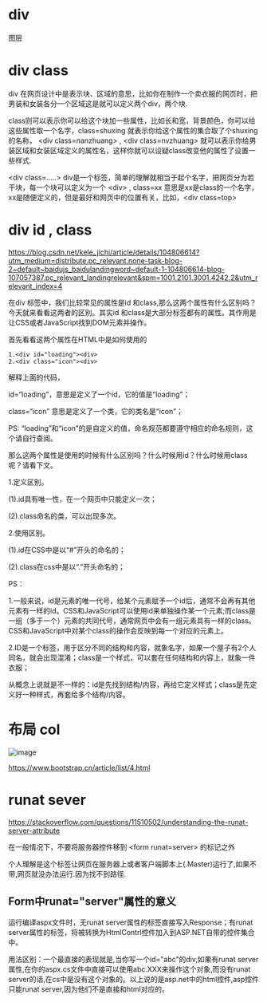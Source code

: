 # div 

图层

# div class

div 在网页设计中是表示块、区域的意思，比如你在制作一个卖衣服的网页时，把男装和女装各分一个区域这是就可以定义两个div，两个块.

class则可以表示你可以给这个块加一些属性，比如长和宽，背景颜色，你可以给这些属性取一个名字，class=shuxing 就表示你给这个属性的集合取了个shuxing的名称， 
\<div class=nanzhuang\> , \<div class=nvzhuang\> 就可以表示你给男装区域和女装区域定义的属性名，这样你就可以设疑class改变他的属性了设置一些样式.
  
\<div class=.....\> div是一个标签，简单的理解就相当于起个名字，把网页分为若干块，每一个块可以定义为一个 \<div\> , class=xx 意思是xx是class的一个名字，xx是随便定义的，但是最好和网页中的位置有关，比如，\<div class=top\>

# div id , class

https://blog.csdn.net/kele_jichi/article/details/104806614?utm_medium=distribute.pc_relevant.none-task-blog-2~default~baidujs_baidulandingword~default-1-104806614-blog-107057387.pc_relevant_landingrelevant&spm=1001.2101.3001.4242.2&utm_relevant_index=4

在div 标签中，我们比较常见的属性是id 和class,那么这两个属性有什么区别吗？今天就来看看这两者的区别。其实id 和class是大部分标签都有的属性。其作用是让CSS或者JavaScript找到DOM元素并操作。

首先看看这两个属性在HTML中是如何使用的

    1.<div id="loading"><div>
    2.<div class="icon"><div>

解释上面的代码，

id=“loading”，意思是定义了一个id，它的值是“loading”；

class=“icon” 意思是定义了一个类，它的类名是“icon”；

PS: “loading”和“icon”的是自定义的值，命名规范都要遵守相应的命名规则，这个请自行查阅。

那么这两个属性是使用的时候有什么区别吗？什么时候用id？什么时候用class呢？请看下文。

1.定义区别。

(1).id具有唯一性，在一个网页中只能定义一次；

(2).class命名的类，可以出现多次。

2.使用区别。

(1).id在CSS中是以“#”开头的命名的；

(2).class在css中是以“.”开头命名的；

PS：

1.一般来说，id是元素的唯一代号，给某个元素赋予一个id后，通常不会再有其他元素有一样的id。CSS和JavaScript可以使用id来单独操作某一个元素;而class是一组（多于一个）元素的共同代号，通常网页中会有一组元素具有一样的class。CSS和JavaScript中对某个class的操作会反映到每一个对应的元素上。

2.ID是一个标签，用于区分不同的结构和内容，就象名字，如果一个屋子有2个人同名，就会出现混淆；class是一个样式，可以套在任何结构和内容上，就象一件衣服；

从概念上说就是不一样的：id是先找到结构/内容，再给它定义样式；class是先定义好一种样式，再套给多个结构/内容。

# 布局 col

![image](https://user-images.githubusercontent.com/117897416/222446623-eff2f6d5-bcf0-4f3d-89cd-868431920b86.png)

https://www.bootstrap.cn/article/list/4.html

# runat sever

https://stackoverflow.com/questions/11510502/understanding-the-runat-server-attribute

在一般情况下，不要将服务器控件移到 \<form runat=server></form> 的标记之外

个人理解是这个标签让网页在服务器上或者客户端脚本上(.Master)运行了,如果不带,网页就没办法运行.因为找不到路径.

##     Form中runat="server"属性的意义

运行编译aspx文件时，无runat server属性的标签直接写入Response；有runat server属性的标签，将被转换为HtmlContrl控件加入到ASP.NET自带的控件集合中。

用法区别：一个最直接的表现就是,当你写一个id="abc"的div,如果有runat server属性,在你的aspx.cs文件中直接可以使用abc.XXX来操作这个对象,而没有runat server的话,在cs中是没有这个对象的。以上说的是asp.net中的html控件,asp控件只能runat server,因为他们不是直接和html对应的。

